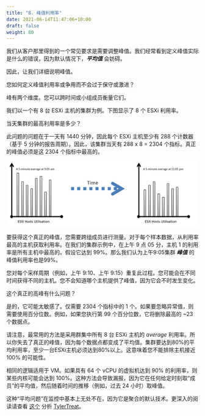 ```yaml
---
title: "8. 峰值利用率"
date: 2021-06-14T11:47:06+10:00
draft: false
weight: 80
---
```


我们从客户那里得到的一个常见要求是需要调整峰值。我们经常看到定义峰值实际是什么的错误，因为默认情况下，***平均值*** 会妨碍。

因此，让我们详细说明峰值。

您如何定义峰值利用率或争用而不会过于保守或激进？

峰有两个维度。您可以跨时间或小组成员衡量它们。

我们以一个有 8 台 ESXi 主机的集群为例。下图显示了 8 个 ESXi 利用率。

当天集群的最高利用率是多少？

此问题的问题在于一天有 1440 分钟，因此每个 ESXi 主机至少有 288 个计数器（基于 5 分钟的报告周期）。因此，该集群当天有 288 x 8 = 2304 个指标。真正的峰值必须是这 2304 个指标中最高的。

![主机利用率随时间变化](1.3.8-fig-1.png)

要获得这个真正的峰值，您需要跨组成员进行测量。对于每个样本数据，从利用率最高的主机获取利用率。在我们的集群示例中，在上午 9 点 05 分，主机 1 的利用率是所有主机中最高的。假设它达到 99%。那么我们认为上午9:05集群 ***峰值*** 的峰值利用率也是99%。

您对每个采样周期（例如，上午 9:10、上午 9:15）重复此过程。您可能会在不同时间获得不同的主机。您不会知道哪个主机提供了峰值，因为它会不时发生变化。

这个真正的高峰有什么问题？

是的，它可能太敏感了。仅需要 2304 个指标中的 1 个。如果要忽略异常值，则需要使用百分位数。例如，如果您执行第 99 个百分位数，它将删除最高的 ~23 个数据点。

请注意，最常用的方法是采用群集中所有 8 台 ESXi 主机的 _average_ 利用率。所以你失去了真正的峰值，因为每个数据点都变成了平均值。集群要达到80%的平均利用率，至少一台ESXi主机必须达到80%以上。这意味着您不能排除主机接近 100% 的可能性。

相同的逻辑适用于 VM。如果具有 64 个 vCPU 的虚拟机达到 90% 的利用率，则某些内核可能会达到 100%。这种方法会导致漏报，因为它在任何给定时刻取“成员”的平均值，然后随着时间的推移（例如，过去 24 小时）取峰值。

这种“平均问题”在监控中基本上无处不在，因为它是聚合的默认技术。更深入的阅读请查看 [这个](https://bravenewgeek.com/everything-you-know-about-latency-is-wrong/) 分析 [TylerTreat](https://bravenewgeek.com/about-me/)。